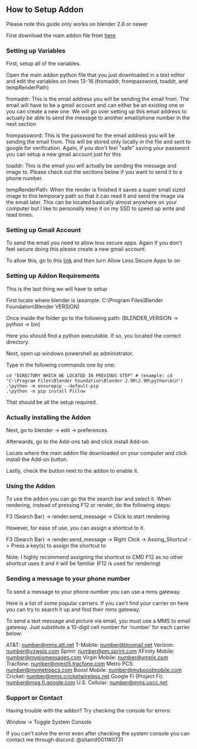 ## How to Setup Addon
Please note this guide only works on blender 2.8 or newer

First download the main addon file from [here](https://github.com/shamit05/blender-addon-send_message/blob/main/render_send_message_after_render.py)

### Setting up Variables

First, setup all of the variables.

Open the main addon python file that you just downloaded in a text editor and edit the variables on lines 13-16 (fromaddr, frompassword, toaddr, and tempRenderPath)

fromaddr: This is the email address you will be sending the email from. The email will have to be a gmail account and can either be an existing one or you can create a new one. We will go over setting up this email address to actually be able to send the message to another email/phone number in the next section

frompassword: This is the password for the email address you will be sending the email from. This will be stored only locally in the file and sent to google for verification. Again, if you don't feel "safe" saving your password you can setup a new gmail account just for this

toaddr: This is the email you will actually be sending the message and image to. Please check out the sections below if you want to send it to a phone number.

tempRenderPath: When the render is finished it saves a super small sized image to this temporary path so that it can read it and send the image via the email later. This can be located basically almost anywhere on your computer but I like to personally keep it on my SSD to speed up write and read times.

### Setting up Gmail Account

To send the email you need to allow less secure apps. Again if you don't feel secure doing this please create a new gmail account.

To allow this, go to this [link](https://myaccount.google.com/lesssecureapps) and then turn Allow Less Secure Apps to on

### Setting up Addon Requirements

This is the last thing we will have to setup

First locate where blender is (example: C:\Program Files\Blender Foundation\Blender VERSION)

Once inside the folder go to the following path: (BLENDER_VERSION -> python -> bin)

Here you should find a python executable. If so, you located the correct directory.

Next, open up windows powershell as administrator.

Type in the following commands one by one:
```
cd "DIRECTORY WHICH WE LOCATED IN PREVIOUS STEP" # (example: cd "C:\Program Files\Blender Foundation\Blender 2.90\2.90\python\bin")
.\python -m ensurepip --default-pip
.\python -m pip install Pillow
```

That should be all the setup required.

### Actually installing the Addon

Next, go to blender -> edit -> preferences

Afterwards, go to the Add-ons tab and click install Add-on. 

Locate where the main addon file downloaded on your computer and click install the Add-on button.

Lastly, check the button next to the addon to enable it.

### Using the Addon

To use the addon you can go the the search bar and select it. When rendering, instead of pressing F12 or render, do the following steps:

F3 (Search Bar) -> render.send_message -> Click to start rendering

However, for ease of use, you can assign a shortcut to it.

F3 (Search Bar) -> render.send_message -> Right Click -> Assing_Shortcut -> Press a key(s) to assign the shortcut to

Note: I highly recommend assigning the shortcut to CMD F12 as no other shortcut uses it and it will be familiar (F12 is used for rendering)

### Sending a message to your phone number

To send a message to your phone number you can use a mms gateway.

Here is a list of some popular carriers. If you can't find your carrier on here you can try to search it up and find their mms gateway.

To send a text message and picture via email, you must use a MMS to email gateway. Just substitute a 10-digit cell number for ‘number’ for each carrier below:

AT&T: number@mms.att.net
T-Mobile: number@tmomail.net
Verizon: number@vzwpix.com
Sprint: number@pm.sprint.com
XFinity Mobile: number@mypixmessages.com
Virgin Mobile: number@vmpix.com
Tracfone: number@mmst5.tracfone.com
Metro PCS: number@mymetropcs.com
Boost Mobile: number@myboostmobile.com
Cricket: number@mms.cricketwireless.net
Google Fi (Project Fi): number@msg.fi.google.com
U.S. Cellular: number@mms.uscc.net

### Support or Contact

Having trouble with the addon? Try checking the console for errors: 

Window -> Toggle System Console

If you can't solve the error even after checking the system console you can contact me through discord: @shamit0011#0731
